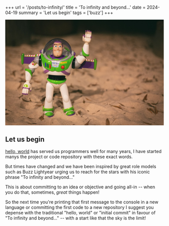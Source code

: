 +++
url = '/posts/to-infinity/'
title = 'To infinity and beyond...'
date = 2024-04-19
summary = 'Let us begin'
tags = ['buzz']
+++

![buzz wave](buzz-wave.jpg "Photo by [Veit Hammer](https://unsplash.com/@derveit) on [Unsplash](https://unsplash.com/)")

## Let us begin
[hello, world](https://en.wikipedia.org/wiki/%22Hello,_World!%22_program)
has served us programmers well for many years, I have started manys the project or code repository with these exact words.

But times have changed and we have been inspired by great role models such as Buzz Lightyear urging us to reach for the stars with his iconic phrase "To infinity and beyond..."

This is about committing to an idea or objective and going all-in --  when you do that, sometimes, *great* things happen!

So the next time you're printing that first message to the console in a new language or committing the first code to a new repository I suggest you depense with the traditional "hello, world" or "initial commit" in favour of "To infinity and beyond..." -- with a start like that the sky is the limit!
